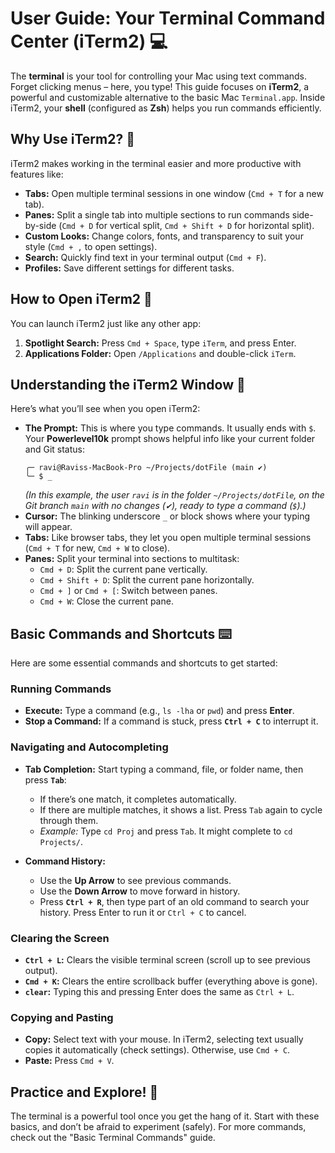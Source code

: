# User Guide: Your Terminal Command Center (iTerm2) 💻

The **terminal** is your tool for controlling your Mac using text commands. Forget clicking menus – here, you type! This guide focuses on **iTerm2**, a powerful and customizable alternative to the basic Mac `Terminal.app`. Inside iTerm2, your **shell** (configured as **Zsh**) helps you run commands efficiently.

## Why Use iTerm2? 🤔

iTerm2 makes working in the terminal easier and more productive with features like:

* **Tabs:** Open multiple terminal sessions in one window (`Cmd + T` for a new tab).
* **Panes:** Split a single tab into multiple sections to run commands side-by-side (`Cmd + D` for vertical split, `Cmd + Shift + D` for horizontal split).
* **Custom Looks:** Change colors, fonts, and transparency to suit your style (`Cmd + ,` to open settings).
* **Search:** Quickly find text in your terminal output (`Cmd + F`).
* **Profiles:** Save different settings for different tasks.

## How to Open iTerm2 🚀

You can launch iTerm2 just like any other app:

1. **Spotlight Search:** Press `Cmd + Space`, type `iTerm`, and press Enter.
2. **Applications Folder:** Open `/Applications` and double-click `iTerm`.

## Understanding the iTerm2 Window 👀

Here’s what you’ll see when you open iTerm2:

* **The Prompt:** This is where you type commands. It usually ends with `$`. Your **Powerlevel10k** prompt shows helpful info like your current folder and Git status:
    ```
    ╭─ ravi@Raviss-MacBook-Pro ~/Projects/dotFile (main ✔)
    ╰─ $ _
    ```
    *(In this example, the user `ravi` is in the folder `~/Projects/dotFile`, on the Git branch `main` with no changes (`✔`), ready to type a command (`$`).)*
* **Cursor:** The blinking underscore `_` or block shows where your typing will appear.
* **Tabs:** Like browser tabs, they let you open multiple terminal sessions (`Cmd + T` for new, `Cmd + W` to close).
* **Panes:** Split your terminal into sections to multitask:
    * `Cmd + D`: Split the current pane vertically.
    * `Cmd + Shift + D`: Split the current pane horizontally.
    * `Cmd + ]` or `Cmd + [`: Switch between panes.
    * `Cmd + W`: Close the current pane.

## Basic Commands and Shortcuts ⌨️

Here are some essential commands and shortcuts to get started:

### Running Commands
* **Execute:** Type a command (e.g., `ls -lha` or `pwd`) and press **Enter**.
* **Stop a Command:** If a command is stuck, press **`Ctrl + C`** to interrupt it.

### Navigating and Autocompleting
* **Tab Completion:** Start typing a command, file, or folder name, then press **`Tab`**:
    * If there’s one match, it completes automatically.
    * If there are multiple matches, it shows a list. Press `Tab` again to cycle through them.
    * *Example:* Type `cd Proj` and press `Tab`. It might complete to `cd Projects/`.

* **Command History:**
    * Use the **Up Arrow** to see previous commands.
    * Use the **Down Arrow** to move forward in history.
    * Press **`Ctrl + R`**, then type part of an old command to search your history. Press Enter to run it or `Ctrl + C` to cancel.

### Clearing the Screen
* **`Ctrl + L`:** Clears the visible terminal screen (scroll up to see previous output).
* **`Cmd + K`:** Clears the entire scrollback buffer (everything above is gone).
* **`clear`:** Typing this and pressing Enter does the same as `Ctrl + L`.

### Copying and Pasting
* **Copy:** Select text with your mouse. In iTerm2, selecting text usually copies it automatically (check settings). Otherwise, use `Cmd + C`.
* **Paste:** Press `Cmd + V`.

## Practice and Explore! 🎉

The terminal is a powerful tool once you get the hang of it. Start with these basics, and don’t be afraid to experiment (safely). For more commands, check out the "Basic Terminal Commands" guide.